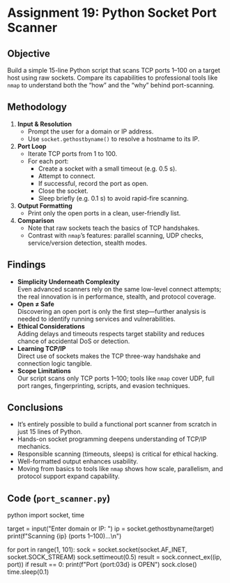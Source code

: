 
# Assignment 19: Python Socket Port Scanner

## Objective
Build a simple 15-line Python script that scans TCP ports 1–100 on a target host using raw sockets. Compare its capabilities to professional tools like `nmap` to understand both the “how” and the “why” behind port-scanning.

## Methodology
1. **Input & Resolution**  
   - Prompt the user for a domain or IP address.  
   - Use `socket.gethostbyname()` to resolve a hostname to its IP.
2. **Port Loop**  
   - Iterate TCP ports from 1 to 100.  
   - For each port:
     - Create a socket with a small timeout (e.g. 0.5 s).
     - Attempt to connect.
     - If successful, record the port as open.
     - Close the socket.
     - Sleep briefly (e.g. 0.1 s) to avoid rapid-fire scanning.
3. **Output Formatting**  
   - Print only the open ports in a clean, user-friendly list.
4. **Comparison**  
   - Note that raw sockets teach the basics of TCP handshakes.
   - Contrast with `nmap`’s features: parallel scanning, UDP checks, service/version detection, stealth modes.

## Findings
- **Simplicity Underneath Complexity**  
  Even advanced scanners rely on the same low-level connect attempts; the real innovation is in performance, stealth, and protocol coverage.
- **Open ≠ Safe**  
  Discovering an open port is only the first step—further analysis is needed to identify running services and vulnerabilities.
- **Ethical Considerations**  
  Adding delays and timeouts respects target stability and reduces chance of accidental DoS or detection.
- **Learning TCP/IP**  
  Direct use of sockets makes the TCP three-way handshake and connection logic tangible.
- **Scope Limitations**  
  Our script scans only TCP ports 1–100; tools like `nmap` cover UDP, full port ranges, fingerprinting, scripts, and evasion techniques.

## Conclusions
- It’s entirely possible to build a functional port scanner from scratch in just 15 lines of Python.
- Hands-on socket programming deepens understanding of TCP/IP mechanics.
- Responsible scanning (timeouts, sleeps) is critical for ethical hacking.
- Well-formatted output enhances usability.
- Moving from basics to tools like `nmap` shows how scale, parallelism, and protocol support expand capability.

## Code (`port_scanner.py`)
python
import socket, time

target = input("Enter domain or IP: ")
ip = socket.gethostbyname(target)
print(f"Scanning {ip} (ports 1–100)…\n")

for port in range(1, 101):
    sock = socket.socket(socket.AF_INET, socket.SOCK_STREAM)
    sock.settimeout(0.5)
    result = sock.connect_ex((ip, port))
    if result == 0:
        print(f"Port {port:03d} is OPEN")
    sock.close()
    time.sleep(0.1)

```
